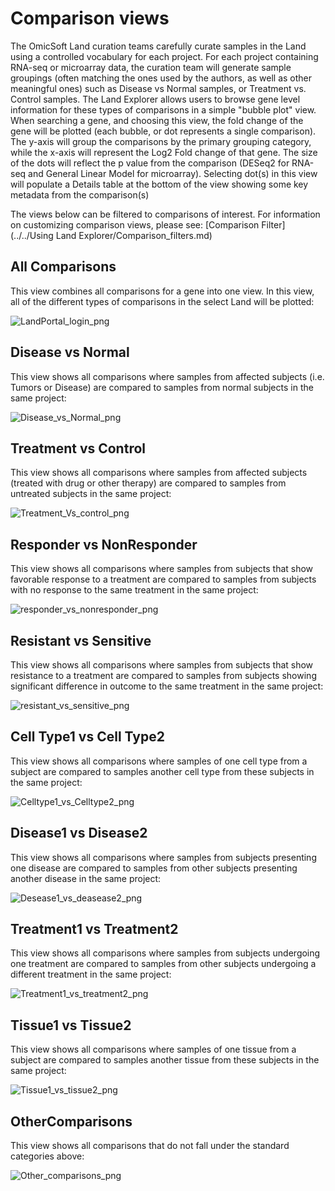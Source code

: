 # Comparison views

The OmicSoft Land curation teams carefully curate samples in the Land using a controlled vocabulary for each project. For each project containing RNA-seq or microarray data, the curation team will generate sample groupings (often matching the ones used by the authors, as well as other meaningful ones) such as Disease vs Normal samples, or Treatment vs. Control samples. The Land Explorer allows users to browse gene level information for these types of comparisons in a simple "bubble plot" view. When searching a gene, and choosing this view, the fold change of the gene will be plotted (each bubble, or dot represents a single comparison). The y-axis will group the comparisons by the primary grouping category, while the x-axis will represent the Log2 Fold change of that gene. The size of the dots will reflect the p value from the comparison (DESeq2 for RNA-seq and General Linear Model for microarray). Selecting dot(s) in this view will populate a Details table at the bottom of the view showing some key metadata from the comparison(s)

The views below can be filtered to comparisons of interest. For information on customizing comparison views, please see: [Comparison Filter](../../Using Land Explorer/Comparison_filters.md)

## All Comparisons

This view combines all comparisons for a gene into one view. In this view, all of the different types of comparisons in the select Land will be plotted:

 ![LandPortal_login_png](../../images/AllComparison.png)

## Disease vs Normal

This view shows all comparisons where samples from affected subjects (i.e. Tumors or Disease) are compared to samples from normal subjects in the same project:

 ![Disease_vs_Normal_png](../../images/DiseasevsNormal.png)

## Treatment vs Control

This view shows all comparisons where samples from affected subjects (treated with drug or other therapy) are compared to samples from untreated subjects in the same project:

 ![Treatment_Vs_control_png](../../images/treatmentvscontrol.png)

## Responder vs NonResponder

This view shows all comparisons where samples from subjects that show favorable response to a treatment are compared to samples from subjects with no response to the same treatment in the same project:

 ![responder_vs_nonresponder_png](../../images/respondervsnonresponder.png)

## Resistant vs Sensitive

This view shows all comparisons where samples from subjects that show resistance to a treatment are compared to samples from subjects showing significant difference in outcome to the same treatment in the same project:

![resistant_vs_sensitive_png](../../images/resistantvssensitive.png)

## Cell Type1 vs Cell Type2

This view shows all comparisons where samples of one cell type from a subject are compared to samples another cell type from these subjects in the same project:

 ![Celltype1_vs_Celltype2_png](../../images/celltype1vscelltype2.png)

## Disease1 vs Disease2


This view shows all comparisons where samples from subjects presenting one disease are compared to samples from other subjects presenting another disease in the same project:

 ![Desease1_vs_deasease2_png](../../images/desease1vsdisease2.png)

## Treatment1 vs Treatment2

This view shows all comparisons where samples from subjects undergoing one treatment are compared to samples from other subjects undergoing a different treatment in the same project:

 ![Treatment1_vs_treatment2_png](../../images/treatment1vstreatment2.png)

## Tissue1 vs Tissue2

This view shows all comparisons where samples of one tissue from a subject are compared to samples another tissue from these subjects in the same project:

 ![Tissue1_vs_tissue2_png](../../images/tissue1vstissue2.png)

## OtherComparisons

This view shows all comparisons that do not fall under the standard categories above:

 ![Other_comparisons_png](../../images/othercomparisons.png)
